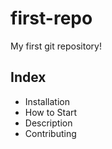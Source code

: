 # first-repo

My first git repository!

## Index
- Installation
- How to Start
- Description
- Contributing
